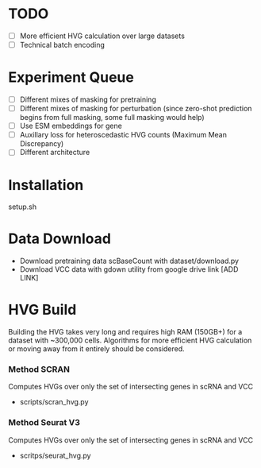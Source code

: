 # TODO
- [ ] More efficient HVG calculation over large datasets
- [ ] Technical batch encoding

# Experiment Queue
- [ ] Different mixes of masking for pretraining
- [ ] Different mixes of masking for perturbation (since zero-shot prediction begins from full masking, some full masking would help)
- [ ] Use ESM embeddings for gene 
- [ ] Auxillary loss for heteroscedastic HVG counts (Maximum Mean Discrepancy)
- [ ] Different architecture

# Installation

setup.sh 

# Data Download

- Download pretraining data scBaseCount with dataset/download.py
- Download VCC data with gdown utility from google drive link [ADD LINK]

# HVG Build

Building the HVG takes very long and requires high RAM (150GB+) for a dataset with ~300,000 cells. Algorithms for more efficient HVG calculation or moving away from it entirely should be considered.  

### Method SCRAN

Computes HVGs over only the set of intersecting genes in scRNA and VCC 

- scripts/scran_hvg.py

### Method Seurat V3

Computes HVGs over only the set of intersecting genes in scRNA and VCC 

- scritps/seurat_hvg.py